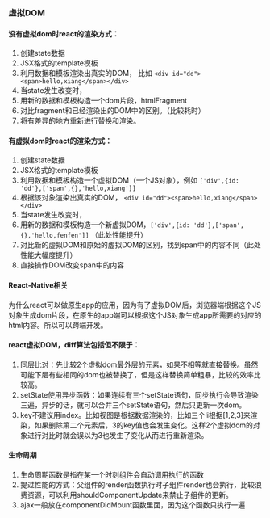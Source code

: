 ### 虚拟DOM
#### 没有虚拟dom时react的渲染方式： 
1. 创建state数据
2. JSX格式的template模板
3. 利用数据和模板渲染出真实的DOM，
    比如 `<div id="dd"><span>hello,xiang</span></div>`
4. 当state发生改变时，
5. 用新的数据和模板构造一个dom片段，htmlFragment
5. 对比fragment和已经渲染出的DOM中的区别。（比较耗时）
6. 将有差异的地方重新进行替换和渲染。
#### 有虚拟dom时react的渲染方式： 
1. 创建state数据
2. JSX格式的template模板
3. 利用数据和模板构造一个虚拟DOM（一个JS对象），例如 `['div',{id: 'dd'},['span',{},'hello,xiang']]`
4. 根据该对象渲染出真实的DOM，
     `<div id="dd"><span>hello,xiang</span></div>`
4. 当state发生改变时，
5. 用新的数据和模板构造一个新虚拟DOM，`['div',{id: 'dd'},['span',{},'hello,fenfen']]` （此处性能提升）
5. 对比新的虚拟DOM和原始的虚拟DOM的区别，找到span中的内容不同（此处性能大幅度提升）
6. 直接操作DOM改变span中的内容
#### React-Native相关
为什么react可以做原生app的应用，因为有了虚拟DOM后，浏览器端根据这个JS对象生成dom片段，在原生的app端可以根据这个JS对象生成app所需要的对应的html内容。所以可以跨端开发。
#### react虚拟DOM，diff算法包括但不限于：
1. 同层比对：先比较2个虚拟dom最外层的元素，如果不相等就直接替换。虽然可能下层有些相同的dom也被替换了，但是这样替换简单粗暴，比较的效率比较高。
2. setState使用异步函数：如果连续有三个setState语句，同步执行会导致渲染三遍，异步的话，就可以合并三个setState语句，然后只更新一次dom。
3. key不建议用index。比如视图是根据数据渲染的，比如三个li根据[1,2,3]来渲染，如果删除第二个元素后，3的key值也会发生变化。这样2个虚拟dom的对象进行对比时就会误以为3也发生了变化从而进行重新渲染。

#### 生命周期
1. 生命周期函数是指在某一个时刻组件会自动调用执行的函数
2. 提过性能的方式：父组件的render函数执行时子组件render也会执行，比较浪费资源，可以利用shouldComponentUpdate来禁止子组件的更新。
3. ajax一般放在componentDidMount函数里面，因为这个函数只执行一遍
